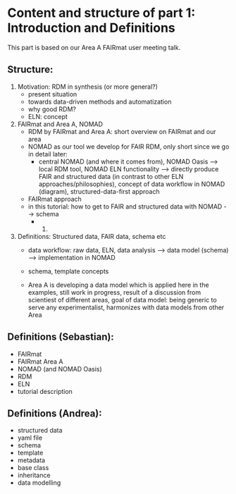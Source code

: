 # Content and structure of part 1: Introduction and Definitions

This part is based on our Area A FAIRmat user meeting talk.

## Structure:
1. Motivation: RDM in synthesis (or more general?)
   * present situation 
   * towards data-driven methods and automatization
   * why good RDM?
   * ELN: concept 
2. FAIRmat and Area A, NOMAD
   * RDM by FAIRmat and Area A: short overview on FAIRmat and our area
   * NOMAD as our tool we develop for FAIR RDM, only short since we go in detail later:
     * central NOMAD (and where it comes from), NOMAD Oasis --> local RDM tool, NOMAD ELN functionality --> directly produce FAIR and structured data (in contrast to other ELN approaches/philosophies), concept of data workflow in NOMAD (diagram), structured-data-first approach
   * FAIRmat approach
   * in this tutorial: how to get to FAIR and structured data with NOMAD --> schema 
     * 1. 
3. Definitions: Structured data, FAIR data, schema etc
   * data workflow: raw data, ELN, data analysis --> data model (schema) --> implementation in NOMAD
   * schema, template concepts
   
   * Area A is developing a data model which is applied here in the examples, still work in progress, result of a discussion from scientiest of different areas, goal of data model: being generic to serve any experimentalist, harmonizes with data models from other Area



## Definitions (Sebastian):
* FAIRmat
* FAIRmat Area A
* NOMAD (and NOMAD Oasis)
* RDM
* ELN
* tutorial description

## Definitions (Andrea):
* structured data
* yaml file
* schema
* template
* metadata
* base class
* inheritance
* data modelling 
